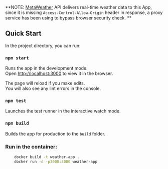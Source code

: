 **NOTE: [MetaWeather](https://www.metaweather.com/api/) API delivers real-time weather data to this App, since it is missing `Access-Control-Allow-Origin` header in response, a proxy service has been using to bypass browser security check. **

## Quick Start

In the project directory, you can run:

### `npm start`

Runs the app in the development mode.<br />
Open [http://localhost:3000](http://localhost:3000) to view it in the browser.

The page will reload if you make edits.<br />
You will also see any lint errors in the console.

### `npm test`

Launches the test runner in the interactive watch mode.<br />

### `npm build`

Builds the app for production to the `build` folder.<br />

### Run in the container:

```bash
    docker build -t weather-app .
    docker run -d -p3000:3000 weather-app
```
